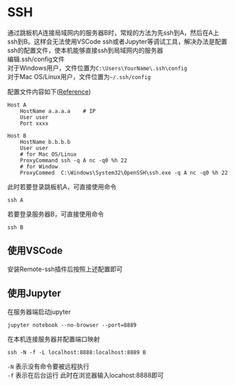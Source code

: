 # SSH
通过跳板机A连接局域网内的服务器B时，常规的方法为先ssh到A，然后在A上ssh到B。这样会无法使用VSCode ssh或者Jupyter等调试工具，解决办法是配置ssh的配置文件，使本机能够直接ssh到局域网内的服务器  
编辑.ssh/config文件  
对于Windows用户，文件位置为`C:\Users\YourName\.ssh\config`  
对于Mac OS/Linux用户，文件位置为`~/.ssh/config`

配置文件内容如下([Reference](http://sshmenu.sourceforge.net/articles/transparent-mulithop.html))
```shell
Host A
    HostName a.a.a.a    # IP
    User user
    Port xxxx

Host B
    HostName b.b.b.b
    User user
    # for Mac OS/Linux
    ProxyCommand ssh -q A nc -q0 %h 22
    # for Window
    ProxyCommed  C:\Windows\System32\OpenSSH\ssh.exe -q A nc -q0 %h 22
```
此时若要登录跳板机A，可直接使用命令
```shell
ssh A
```
若要登录服务器B，可直接使用命令
```shell
ssh B
```
## 使用VSCode
安装Remote-ssh插件后按照上述配置即可
## 使用Jupyter
在服务器端启动jupyter
```
jupyter notebook --no-browser --port=8889
```
在本机连接服务器并配置端口映射
```
ssh -N -f -L localhost:8888:localhost:8889 B
```
`-N` 表示没有命令要被远程执行  
`-f` 表示在后台运行
此时在浏览器输入locahost:8888即可